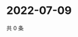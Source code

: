 # 2022-07-09

共 0 条

<!-- BEGIN WEIBO -->
<!-- 最后更新时间 Sat Jul 09 2022 03:13:03 GMT+0800 (China Standard Time) -->

<!-- END WEIBO -->
